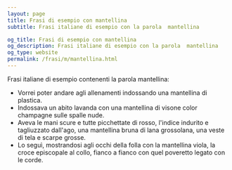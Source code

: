 ```yaml
---
layout: page
title: Frasi di esempio con mantellina 
subtitle: Frasi italiane di esempio con la parola  mantellina

og_title: Frasi di esempio con mantellina 
og_description: Frasi italiane di esempio con la parola  mantellina
og_type: website
permalink: /frasi/m/mantellina.html
---
```


Frasi italiane di esempio contenenti la parola mantellina:


- Vorrei poter andare agli allenamenti indossando una mantellina di plastica.
- Indossava un abito lavanda con una mantellina di visone color champagne sulle spalle nude.
- Aveva le mani scure e tutte picchettate di rosso, l'indice indurito e tagliuzzato dall'ago, una mantellina bruna di lana grossolana, una veste di tela e scarpe grosse.
- Lo seguì, mostrandosi agli occhi della folla con la mantellina viola, la croce episcopale al collo, fianco a fianco con quel poveretto legato con le corde.
